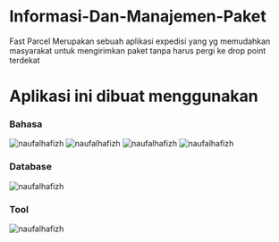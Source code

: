 # Informasi-Dan-Manajemen-Paket
<p> Fast Parcel Merupakan sebuah aplikasi expedisi yang yg memudahkan masyarakat untuk mengirimkan paket tanpa harus pergi ke drop point terdekat </p>
<h1 align="left">Aplikasi ini dibuat menggunakan </h1>

<h3 align="left">Bahasa</h3>
<p>
  <img src="https://img.shields.io/badge/HTML5-E34F26?style=for-the-badge&logo=html5&logoColor=white" alt="naufalhafizh" />
  <img src="https://img.shields.io/badge/css3-%231572B6.svg?style=for-the-badge&logo=css3&logoColor=white" alt="naufalhafizh" />
  <img src="https://img.shields.io/badge/bootstrap-%23563D7C.svg?style=for-the-badge&logo=bootstrap&logoColor=white" alt="naufalhafizh" />
  <img src="https://img.shields.io/badge/PHP-777BB4?style=for-the-badge&logo=php&logoColor=white" alt="naufalhafizh" />
</p>

<h3 align="left">Database</h3>
<p>
  <img src="https://img.shields.io/badge/MySQL-00000F?style=for-the-badge&logo=mysql&logoColor=white" alt="naufalhafizh" />
</p>

<h3 align="left">Tool</h3>
<p>
  <img src="https://img.shields.io/badge/Visual%20Studio%20Code-0078d7.svg?style=for-the-badge&logo=visual-studio-code&logoColor=white" alt="naufalhafizh" />
</p>
